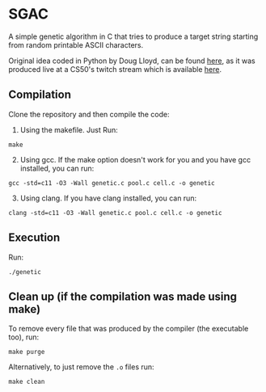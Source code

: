 # SGAC

A simple genetic algorithm in C that tries to produce a target string starting from random printable ASCII characters.

Original idea coded in Python by Doug Lloyd, can be found [here](https://github.com/dlloyd09/genetic),
as it was produced live at a CS50's twitch stream which is available [here](https://www.youtube.com/watch?v=EmTAMDnDo9o).

## Compilation
Clone the repository and then compile the code:

1. Using the makefile. Just Run:
  ```
  make
  ```
  
2. Using gcc. If the make option doesn't work for you and you have gcc installed, you can run:
  ```
  gcc -std=c11 -O3 -Wall genetic.c pool.c cell.c -o genetic
  ```

3. Using clang. If you have clang installed, you can run:
  ```
  clang -std=c11 -O3 -Wall genetic.c pool.c cell.c -o genetic
  ```
 
## Execution
Run:
```
./genetic
```

## Clean up (if the compilation was made using make)
To remove every file that was produced by the compiler (the executable too), run:
```
make purge
```

Alternatively, to just remove the ```.o``` files run:
```
make clean
```
